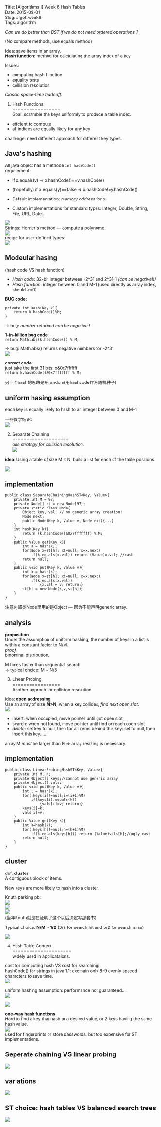 Title: [Algorithms I] Week 6 Hash Tables   
Date: 2015-09-01   
Slug:  algoI_week6       
Tags: algorithm     
   
   
*Can we do better than BST if we do not need ordered operations ?*   
   
(No compare methods, use equals method)   
   
Idea: save items in an array.    
**Hash function**: method for calclulating the array index of  a key.    
   
Issues:    
   
* computing hash function   
* equality tests   
* collision resolution   
   
   
*Classic space-time tradeoff.*   
   
1. Hash Functions   
=================   
Goal: scramble the keys uniformly to produce a table index.    
   
* effcient to compute   
* all indices are equally likely for any key   
   
   
challenge: need different approach for different key types.    
   
Java's hashing   
--------------   
All java object has a methode ``int hashCode()``   
requirement:    
   
* if x.equals(y) ⇒ x.hashCode()==y.hashCode()   
* (hopefully) if x.equals(y)==false ⇒ x.hashCode!=y.hashCode()   
   
   
   
* Default implementation: *memory address* for x.    
* Custom implementations for standard types: Integer, Double, String, File, URL, Date...   
   
![](_images/algoI_week6/pasted_image.png)   
Strings: Horner's method — compute a polynome.    
![](_images/algoI_week6/pasted_image001.png)   
recipe for user-defined types:    
![](_images/algoI_week6/pasted_image002.png)   
   
Modeular hasing   
---------------   
(hash code VS hash function)   
   
* *Hash code*: 32-bit integer between -2^31 and 2^31-1 *(can be negative!!)*   
* *Hash function*: integer between 0 and M-1 (used directly as array index, should >=0)   
   
   
**BUG code:**    
   
	private int hash(Key k){   
		return k.hashCode()%M;   
	}   
   
→ bug: *number returned can be negative !*   
   
**1-in-billion bug code:**    
``return Math.abs(k.hashCode()) % M;``   
   
→ bug: Math.abs() returns negative numbers for -2^31   
![](_images/algoI_week6/pasted_image003.png)   
   
**correct code:**   
just take the first 31 bits: x&0x7fffffff   
``return k.hashCode()&0x7fffffff % M;``   
   
另一个hash的思路是用random(用hashcode作为随机种子)   
   
uniform hasing assumption   
-------------------------   
each key is equally likely to hash to an integer between 0 and M-1   
   
一些数学结论:    
![](_images/algoI_week6/pasted_image004.png)   
   
   
2. Separate Chaining   
====================   
*one strategy for collision resolution.*    
![](_images/algoI_week6/pasted_image005.png)   
   
**idea**: Using a table of size M < N,  build a list for each of the table positions.    
   
![](_images/algoI_week6/pasted_image006.png)   
   
implementation   
--------------   
   
	public class SeparateChainingHashST<Key, Value>{   
		private int M = 97;   
		private Node[] st = new Node[97];   
		private static class Node{   
			Object key, val; // no generic array creation!    
			Node next;   
			public Node(Key k, Value v, Node nxt){...}   
		}   
		int hash(Key k){   
			return (k.hashCode()&0x7fffffff) % M;   
		}   
		public Value get(Key k){   
			int h = hash(k);   
			for(Node x=st[h]; x!=null; x=x.next)   
				if(k.equals(x.val)) return (Value)x.val; //cast   
			return null;   
		}   
		public void put(Key k, Value v){   
			int h = hash(k);   
			for(Node x=st[h]; x!=null; x=x.next)   
				if(k.equals(x.val))    
					{x.val = v; return;}   
			st[h] = new Node(k,v,st[h]);   
		}   
	}   
   
注意内部类Node里用的是Object — 因为不能声明generic array.    
   
analysis   
--------   
**proposition**   
Under the assumption of uniform hashing, the number of keys in a list is within a constant factor to N/M.    
*proof.*   
binominal distribution.   
   
M times faster than sequential search   
→ typical choice: M ~ N/5   
   
   
3. Linear Probing   
=================   
Another approch for collision resolution.    
   
idea: **open addressing**   
Use an array of size **M>N**, when a key collides, *find next open slot*.    
![](_images/algoI_week6/pasted_image007.png)   
   
* insert: when occupied, move pointer until got open slot   
* search: when not found, move pointer until find or reach open slot   
* *delete*: set key to null, then for all items behind this key: set to null, then insert this key......   
   
   
array M *must* be larger than N ⇒ array resizing is necessary.    
   
implementation   
--------------   
	public class LinearProbingHashST<Key, Value>{   
		private int M, N;   
		private Object[] keys;//cannot use generic array   
		private Object[] vals;   
		public void put(Key k, Value v){   
			int i = hash(k);   
			for(;keys[i]!=null;i=(i+1)%M)   
				if(keys[i].equals(k))    
					{vals[i]=v; return;}   
			keys[i]=k;   
			vals[i]=v;   
		}   
		public Value get(Key k){   
			int h=hash(k);   
			for(;keys[h]!=null;h=(h+1)%M)   
				if(k.equals(keys[h])) return (Value)vals[h];//ugly cast   
			return null;   
		}   
	}   
   
   
cluster   
-------   
def. **cluster**   
A contiguous block of items.    
   
New keys are more likely to hash into a cluster.    
   
Knuth parking pb:    
![](_images/algoI_week6/pasted_image008.png)   
![](_images/algoI_week6/pasted_image010.png)   
![](_images/algoI_week6/pasted_image009.png)   
(当年Knuth就是在证明了这个以后决定写那套书)   
   
Typical choice: **N/M ~ 1/2** (3/2 for search hit and 5/2 for search miss)   
   
![](_images/algoI_week6/pasted_image011.png)   
   
4. Hash Table Context   
=====================   
widely used in applicataions.    
   
cost for computing hash VS cost for searching:    
hashCode() for strings in java 1.1: exemain only 8-9 evenly spaced characters to save time.   
![](_images/algoI_week6/pasted_image012.png)   
   
uniform hashing assumption: performance not guaranteed...   
![](_images/algoI_week6/pasted_image013.png)   
   
![](_images/algoI_week6/pasted_image014.png)   
   
**one-way hash functions**   
Hard to find a key that hash to a desired value, or 2 keys having the same hash value.    
![](_images/algoI_week6/pasted_image015.png)   
used for fingurprints or store passwords, but too expensive for ST implementations.    
   
Seperate chaining VS linear probing   
-----------------------------------   
![](_images/algoI_week6/pasted_image016.png)   
   
variations   
----------   
![](_images/algoI_week6/pasted_image017.png)   
   
ST choice: hash tables VS balanced search trees   
-----------------------------------------------   
   
![](_images/algoI_week6/pasted_image018.png)   
   
